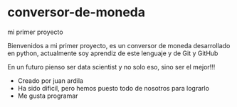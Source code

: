 # conversor-de-moneda
mi primer proyecto

Bienvenidos a mi primer proyecto, es un conversor de moneda desarrollado en python, actualmente soy aprendiz de este lenguaje y de Git y GitHub

En un futuro pienso ser data scientist y no solo eso, sino ser el mejor!!!

* Creado por juan ardila  
* Ha sido dificil, pero hemos puesto todo de nosotros para lograrlo 
* Me gusta programar
